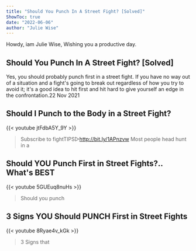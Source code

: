 ```yaml
---
title: "Should You Punch In A Street Fight? [Solved]"
ShowToc: true 
date: "2022-06-06"
author: "Julie Wise" 
---
```


Howdy, iam Julie Wise, Wishing you a productive day.
## Should You Punch In A Street Fight? [Solved]
Yes, you should probably punch first in a street fight. If you have no way out of a situation and a fight's going to break out regardless of how you try to avoid it; it's a good idea to hit first and hit hard to give yourself an edge in the confrontation.22 Nov 2021

## Should I Punch to the Body in a Street Fight?
{{< youtube jtFdbA5Y_9Y >}}
>Subscribe to fightTIPS▻http://bit.ly/1APnzvw Most people head hunt in a 

## Should YOU Punch First in Street Fights?.. What's BEST
{{< youtube 5GUEuq8nuHs >}}
>Should you punch

## 3 Signs YOU Should PUNCH First in Street Fights
{{< youtube 8Ryae4v_kGk >}}
>3 Signs that 

